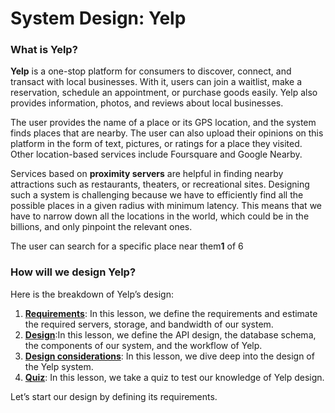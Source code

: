 # System Design: Yelp

### What is Yelp? <a href="#what-is-yelp-0" id="what-is-yelp-0"></a>

**Yelp** is a one-stop platform for consumers to discover, connect, and transact with local businesses. With it, users can join a waitlist, make a reservation, schedule an appointment, or purchase goods easily. Yelp also provides information, photos, and reviews about local businesses.

The user provides the name of a place or its GPS location, and the system finds places that are nearby. The user can also upload their opinions on this platform in the form of text, pictures, or ratings for a place they visited. Other location-based services include Foursquare and Google Nearby.

Services based on **proximity servers** are helpful in finding nearby attractions such as restaurants, theaters, or recreational sites. Designing such a system is challenging because we have to efficiently find all the possible places in a given radius with minimum latency. This means that we have to narrow down all the locations in the world, which could be in the billions, and only pinpoint the relevant ones.

The user can search for a specific place near them**1** of 6

### How will we design Yelp? <a href="#how-will-we-design-yelp-0" id="how-will-we-design-yelp-0"></a>

Here is the breakdown of Yelp’s design:

1. [**Requirements**](requirements-of-yelps-design.md): In this lesson, we define the requirements and estimate the required servers, storage, and bandwidth of our system.
2. [**Design**](design-of-yelp.md):In this lesson, we define the API design, the database schema, the components of our system, and the workflow of Yelp.
3. [**Design considerations**](design-considerations-of-yelp.md): In this lesson, we dive deep into the design of the Yelp system.
4. [**Quiz**](quiz-on-yelps-design.md): In this lesson, we take a quiz to test our knowledge of Yelp design.

Let’s start our design by defining its requirements.
